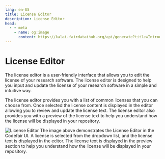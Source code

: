 ```yaml
---
lang: en-US
title: License Editor
description: License Editor
head:
  - - meta
    - name: og:image
      content: https://kalai.fairdataihub.org/api/generate?title=Introduction%20to%20the%20Codefair%20Portal&description=&app=codefair-docs&org=fairdataihub
---
```


# License Editor

The license editor is a user-friendly interface that allows you to edit the license of your research software. The license editor is designed to help you input and update the license of your research software in a simple and intuitive way.

The license editor provides you with a list of common licenses that you can choose from. Once selected the license content is displayed in the editor allowing you to review and update the license text. The license editor also provides you with a preview of the license text to help you understand how the license will be displayed in your repository.

![License Editor](/license-editor.png)
The image above demonstrates the License Editor in the Codefair UI.
A license is selected from the dropdown list, and the license text is displayed in the editor. The license text is displayed in the preview section to help you understand how the license will be displayed in your repository.
